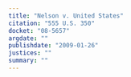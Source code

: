 ```yaml
---
title: "Nelson v. United States"
citation: "555 U.S. 350"
docket: "08-5657"
argdate: ""
publishdate: "2009-01-26"
justices: ""
summary: ""
---
```


